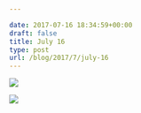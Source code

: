 ```yaml
---

date: 2017-07-16 18:34:59+00:00
draft: false
title: July 16
type: post
url: /blog/2017/7/july-16
---
```




  
   ![](/images/2017-07-16-20177july-16/IMG_1832.jpg)

  

  
   ![](/images/2017-07-16-20177july-16/IMG_7364.jpg)

  



